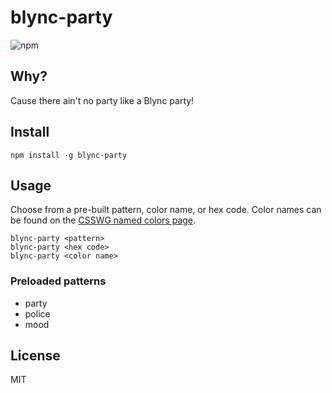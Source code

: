 # blync-party
![npm](https://img.shields.io/npm/v/blync-party)

## Why?
Cause there ain't no party like a Blync party!

## Install
`npm install -g blync-party`

## Usage
Choose from a pre-built pattern, color name, or hex code. Color names can be found on the [CSSWG named colors page](https://drafts.csswg.org/css-color/#named-colors).

`blync-party <pattern>`  
`blync-party <hex code>`  
`blync-party <color name>`

### Preloaded patterns
 * party
 * police
 * mood

## License
MIT
